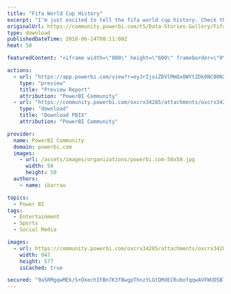 ```yaml
---
title: "Fifa World Cup History"
excerpt: "I'm just excited to tell the fifa world cup history. Check the statistics while you watch the Rusia 2018 cup. This is a report containing the"
originalUrl: https://community.powerbi.com/t5/Data-Stories-Gallery/Fifa-World-Cup-History/m-p/439983
type: download
publishedDateTime: 2018-06-14T08:11:00Z
heat: 58

featuredContent: "<iframe width=\"800\" height=\"600\" frameborder=\"0\" src=\"https://app.powerbi.com/view?r=eyJrIjoiZDVlMmQxOWYtZDk0NC00N2MzLWFjMTAtYjcyODBiYmMzNjY1IiwidCI6ImRjZmI2MzJhLWI4OTYtNDI4OC04NDEzLWVjOGQ5NTQxMDZlNiIsImMiOjR9\"></iframe>"

actions:
  - url: "https://app.powerbi.com/view?r=eyJrIjoiZDVlMmQxOWYtZDk0NC00N2MzLWFjMTAtYjcyODBiYmMzNjY1IiwidCI6ImRjZmI2MzJhLWI4OTYtNDI4OC04NDEzLWVjOGQ5NTQxMDZlNiIsImMiOjR9"
    type: "preview"
    title: "Preview Report"
    attribution: "PowerBI Community"
  - url: "https://community.powerbi.com/oxcrx34285/attachments/oxcrx34285/DataStoriesGallery/1999/2/Mudiales.pbix"
    type: "download"
    title: "Download PBIX"
    attribution: "PowerBI Community"

provider:
  name: PowerBI Community
  domain: powerbi.com
  images:
    - url: /assets/images/organizations/powerbi.com-50x50.jpg
      width: 50
      height: 50
  authors:
    - name: ibarrau

topics:
  - Power BI
tags:
  - Entertainment
  - Sports
  - Social Media

images:
  - url: https://community.powerbi.com/oxcrx34285/attachments/oxcrx34285/DataStoriesGallery/1999/1/thumb.png
    width: 947
    height: 577
    isCached: true

secured: "9a5RMgqwMEk/S+DkechIFBn7K3fBwgpThnzYLGtQMdECRubofqqwAVFWUD5BltD6hdScnCF6xDk7JEXnUVA6yOW+O4rFfHoGlLa7ccL012Q7ioU+ww3fqgxbPXohxqc4iJEgvUd+MKgo5ov2KJ8RBkv8m7jgkzjiPC23T3iUHDAbTd3xIuwEiuaR7/kRckyrgFydBqcVbf9CkG3VoOMKBR/VxrsVUf0Xyr9uJu/VwdP7NqNFUneUXtZ4qKFlQOqotzMPW215AAfisL9ywq8c0r47T4Xo+rQsz+DwrtLqeXTK9Fuoxg38+2Ui0OCWlmeRwEKRt7aqQDlD3ex3lvk2c9jdXPDd83eJqo9A4eLFvcAjB+NLemRijYQGAFNRCON5;MU2EjdzozbnJKPbGWBpKlw=="
---
```


